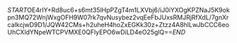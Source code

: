 $START$OE4rIY+Rd8uc6+s6mt35lHpPZgT4m1LXVbj6/iJ0iYXOgKPZNaJ5K9okpn3MQ72WnjWxgOFH9W07rk7qvNusybez2vqEeFbJUxsRMJRjRfXdL/7gnXrcaIkcjwD9D1/JQW42CMs+h2uheH4hoZxEGKk30z+Ztzz4A8hlLwJbCCC6eoUhCXldYNpeWTCPVMXE0QFlyEPO6wDiLD4eO25glQ==$END$